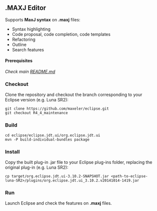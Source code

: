 ## .MAXJ Editor
Supports **MaxJ syntax** on **.maxj** files:
  * Syntax highlighting
  * Code proposal, code completion, code templates
  * Refactoring
  * Outline
  * Search features

#### Prerequisites
*Check main [README.md](https://github.com/maxeler/eclipse)*

### Checkout
Clone the repository and checkout the branch corresponding to your Eclipse version (e.g. Luna SR2):
```
git clone https://github.com/maxeler/eclipse.git
git checkout R4_4_maintenance
```
### Build
```
cd eclipse/eclipse.jdt.ui/org.eclipse.jdt.ui
mvn -P build-individual-bundles package
```
### Install
Copy the built plug-in .jar file to your Eclipse plug-ins folder, replacing the original plug-in (e.g. Luna SR2):
```
cp target/org.eclipse.jdt.ui-3.10.2-SNAPSHOT.jar <path-to-eclipse-luna-SR2>/plugins/org.eclipse.jdt.ui_3.10.2.v20141014-1419.jar
```
### Run
Launch Eclipse and check the features on **.maxj** files.
